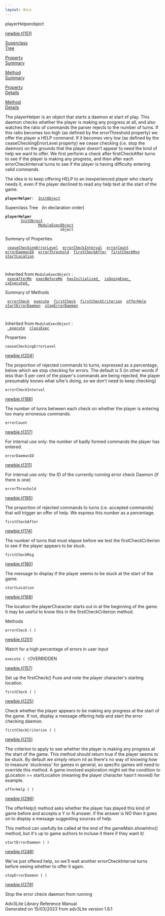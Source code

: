 ```yaml
---
layout: docs
---
```

<span class="title">playerHelper</span><span class="type">object</span>

[newbie.t](../file/newbie.t.html)\[[151](../source/newbie.t.html#151)\]

[Superclass  
Tree](#_SuperClassTree_)

[Property  
Summary](#_PropSummary_)

[Method  
Summary](#_MethodSummary_)

[Property  
Details](#_Properties_)

[Method  
Details](#_Methods_)

<div class="fdesc">

The playerHelper is an object that starts a daemon at start of play.
This daemon checks whether the player is making any progress at all, and
also watches the ratio of commands the parser rejects to the number of
turns. If this ratio becomes too high (as defined by the errorThreshold
property) we offer the player a HELP command. If it becomes very low (as
defined by the ceaseCheckingErrorLevel property) we cease checking (i.e.
stop the daemon) on the grounds that the player doesn't appear to need
the kind of help we want to offer. We first perform a check after
firstCheckAfter turns to see if the player is making any progress, and
then after each errorCheckInterval turns to see if the player is having
difficulty entering valid commands.

The idea is to keep offering HELP to an inexperienced player who clearly
needs it, even if the player declined to read any help text at the start
of the game.

**`playerHelper`**` :   `[`InitObject`](../object/InitObject.html)

</div>

<span id="_SuperClassTree_"></span>

<div class="mjhd">

<span class="hdln">Superclass Tree</span>   (in declaration order)

</div>

**`playerHelper`**  
`         `[`InitObject`](../object/InitObject.html)  
`                 `[`ModuleExecObject`](../object/ModuleExecObject.html)  
`                         object`  
<span id="_PropSummary_"></span>

<div class="mjhd">

<span class="hdln">Summary of Properties</span>  

</div>

` `[`ceaseCheckingErrorLevel`](#ceaseCheckingErrorLevel)`  `[`errorCheckInterval`](#errorCheckInterval)`  `[`errorCount`](#errorCount)`  `[`errorDaemonID`](#errorDaemonID)`  `[`errorThreshold`](#errorThreshold)`  `[`firstCheckAfter`](#firstCheckAfter)`  `[`firstCheckMsg`](#firstCheckMsg)`  `[`startLocation`](#startLocation)`  `

` `

Inherited from `ModuleExecObject` :  
` `[`execAfterMe`](../object/ModuleExecObject.html#execAfterMe)`  `[`execBeforeMe`](../object/ModuleExecObject.html#execBeforeMe)`  `[`hasInitialized_`](../object/ModuleExecObject.html#hasInitialized_)`  `[`isDoingExec_`](../object/ModuleExecObject.html#isDoingExec_)`  `[`isExecuted_`](../object/ModuleExecObject.html#isExecuted_)`  `

<span id="_MethodSummary_"></span>

<div class="mjhd">

<span class="hdln">Summary of Methods</span>  

</div>

` `[`errorCheck`](#errorCheck)`  `[`execute`](#execute)`  `[`firstCheck`](#firstCheck)`  `[`firstCheckCriterion`](#firstCheckCriterion)`  `[`offerHelp`](#offerHelp)`  `[`startErrorDaemon`](#startErrorDaemon)`  `[`stopErrorDaemon`](#stopErrorDaemon)`  `

` `

Inherited from `ModuleExecObject` :  
` `[`_execute`](../object/ModuleExecObject.html#_execute)`  `[`classExec`](../object/ModuleExecObject.html#classExec)`  `

<span id="_Properties_"></span>

<div class="mjhd">

<span class="hdln">Properties</span>  

</div>

<span id="ceaseCheckingErrorLevel"></span>

`ceaseCheckingErrorLevel`

[newbie.t](../file/newbie.t.html)\[[204](../source/newbie.t.html#204)\]

<div class="desc">

The proportion of rejected commands to turns, expressed as a percentage,
below which we stop checking for errors. The default is 5 (in other
words if less than 5 per cent of the player's commands are being
rejected, the player presumably knows what s/he's doing, so we don't
need to keep checking)

</div>

<span id="errorCheckInterval"></span>

`errorCheckInterval`

[newbie.t](../file/newbie.t.html)\[[188](../source/newbie.t.html#188)\]

<div class="desc">

The number of turns between each check on whether the player is entering
too many erroneous commands.

</div>

<span id="errorCount"></span>

`errorCount`

[newbie.t](../file/newbie.t.html)\[[317](../source/newbie.t.html#317)\]

<div class="desc">

For internal use only: the number of badly formed commands the player
has entered.

</div>

<span id="errorDaemonID"></span>

`errorDaemonID`

[newbie.t](../file/newbie.t.html)\[[311](../source/newbie.t.html#311)\]

<div class="desc">

For internal use only: the ID of the currently running error check
Daemon (if there is one)

</div>

<span id="errorThreshold"></span>

`errorThreshold`

[newbie.t](../file/newbie.t.html)\[[195](../source/newbie.t.html#195)\]

<div class="desc">

The proportion of rejected commands to turns (i.e. accepted commands)
that will trigger an offer of help. We express this number as a
percentage.

</div>

<span id="firstCheckAfter"></span>

`firstCheckAfter`

[newbie.t](../file/newbie.t.html)\[[174](../source/newbie.t.html#174)\]

<div class="desc">

The number of turns that must elapse before we test the
firstCheckCriterion to see if the player appears to be stuck.

</div>

<span id="firstCheckMsg"></span>

`firstCheckMsg`

[newbie.t](../file/newbie.t.html)\[[180](../source/newbie.t.html#180)\]

<div class="desc">

The message to display if the player seems to be stuck at the start of
the game.

</div>

<span id="startLocation"></span>

`startLocation`

[newbie.t](../file/newbie.t.html)\[[168](../source/newbie.t.html#168)\]

<div class="desc">

The location the playerCharacter starts out in at the beginning of the
game. It may be useful to know this in the firstCheckCriterion method.

</div>

<span id="_Methods_"></span>

<div class="mjhd">

<span class="hdln">Methods</span>  

</div>

<span id="errorCheck"></span>

`errorCheck ( )`

[newbie.t](../file/newbie.t.html)\[[251](../source/newbie.t.html#251)\]

<div class="desc">

Watch for a high percentage of errors in user input

</div>

<span id="execute"></span>

`execute ( )`<span class="rem">OVERRIDDEN</span>

[newbie.t](../file/newbie.t.html)\[[157](../source/newbie.t.html#157)\]

<div class="desc">

Set up the firstCheck() Fuse and note the player character's starting
location.

</div>

<span id="firstCheck"></span>

`firstCheck ( )`

[newbie.t](../file/newbie.t.html)\[[225](../source/newbie.t.html#225)\]

<div class="desc">

Check whether the player appears to be making any progress at the start
of the game. If not, display a message offering help and start the error
checking daemon.

</div>

<span id="firstCheckCriterion"></span>

`firstCheckCriterion ( )`

[newbie.t](../file/newbie.t.html)\[[215](../source/newbie.t.html#215)\]

<div class="desc">

The criterion to apply to see whether the player is making any progress
at the start of the game. This method should return true if the player
seems to be stuck. By default we simply return nil as there's no way of
knowing how to measure 'stuckness' for games in general, so specific
games will need to override this method. A game involved exploration
might set the condition to gLocation == startLocation (meaning the
player character hasn't moved) for example.

</div>

<span id="offerHelp"></span>

`offerHelp ( )`

[newbie.t](../file/newbie.t.html)\[[296](../source/newbie.t.html#296)\]

<div class="desc">

The offerHelp() method asks whether the player has played this kind of
game before and accepts a Y or N answer. if the answer is NO then it
goes on to display a message suggesting sources of help.

This method can usefully be called at the end of the
gameMain.showIntro() method, but it's up to game authors to incluse it
there if they want it/

</div>

<span id="startErrorDaemon"></span>

`startErrorDaemon ( )`

[newbie.t](../file/newbie.t.html)\[[248](../source/newbie.t.html#248)\]

<div class="desc">

We've just offered help, so we'll wait another errorCheckInterval turns
before seeing whether to offer it again.

</div>

<span id="stopErrorDaemon"></span>

`stopErrorDaemon ( )`

[newbie.t](../file/newbie.t.html)\[[279](../source/newbie.t.html#279)\]

<div class="desc">

Stop the error check daemon from running

</div>

<div class="ftr">

Adv3Lite Library Reference Manual  
Generated on 15/03/2023 from adv3Lite version 1.6.1

</div>
